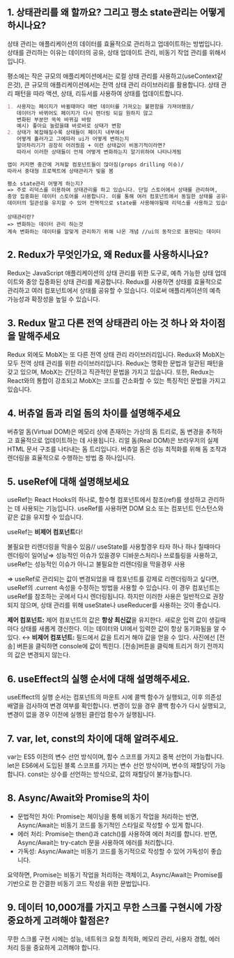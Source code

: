 ## 1. 상태관리를 왜 할까요? 그리고 평소 state관리는 어떻게 하시나요?

상태 관리는 애플리케이션의 데이터를 효율적으로 관리하고 업데이트하는 방법입니다. 상태를 관리하는 이유는 데이터의 공유, 상태 업데이트 관리, 비동기 작업 관리를 위해서입니다.

평소에는 작은 규모의 애플리케이션에서는 로컬 상태 관리를 사용하고(useContext같은것), 큰 규모의 애플리케이션에서는 전역 상태 관리 라이브러리를 활용합니다. 상태 관리 패턴을 따라 액션, 상태, 리듀서를 사용하여 상태를 업데이트합니다.

```markdown
1. 사용자는 페이지가 바뀔때마다 매번 데이터를 가져오는 불편함을 가져야됐음/
   데이터가 바뀌어도 페이지가 다시 렌더링 되길 원하지 않고
   변화된 부분만 쏙쏙 바뀌길 바람
   예시) 좋아요 눌렀을떄 바로바로 상태가 변함
2. 상태가 복잡해질수록 상태들이 페이지 내부에서
   어떻게 흘러가고 그에따라 ui가 어떻게 변하는지
   알아차리기가 굉장히 어려웠음 + 이런 상태값이 비동기적이라면?
   따라서 이러한 상태들이 언제 어떻게 변화하는지 알기위하여 나타나게됨

앱이 커지면 중간에 거쳐할 컴포넌트들이 많아짐(props drilling 이슈)/
따라서 중대형 프로젝트에 상태관리가 빛을 봄

평소 state관리 어떻게 하는지?
=> 주로 리덕스를 이용하여 상태관리를 하고 있습니다. 단일 스토어에서 상태를 관리하며,
중앙 집중화된 데이터 스토어를 사용합니다. 이를 통해 여러 컴포넌트에서 동일한 상태를 공유하고,
데이터의 일관성을 유지할 수 있어 전역적으로 state를 사용해야될때 리덕스를 사용하고 있습니다.
```

```
상태관리란?
=> 변화하는 데이터 관리 하는것
계속 변화하는 데이터를 알맞게 관리하기 위해 나온 개념 //ui의 동작으로 표현되는 데이터
```

## 2. Redux가 무엇인가요, 왜 Redux를 사용하시나요?

Redux는 JavaScript 애플리케이션의 상태 관리를 위한 도구로, 예측 가능한 상태 업데이트와 중앙 집중화된 상태 관리를 제공합니다. Redux를 사용하면 상태를 효율적으로 관리하고 여러 컴포넌트에서 상태를 공유할 수 있습니다. 이로써 애플리케이션의 예측 가능성과 확장성을 높일 수 있습니다.

## 3. Redux 말고 다른 전역 상태관리 아는 것 하나 와 차이점을 말해주세요

Redux 외에도 MobX는 또 다른 전역 상태 관리 라이브러리입니다.
Redux와 MobX는 모두 전역 상태 관리를 위한 라이브러리입니다. Redux는 명확한 문법과 일관된 패턴을 갖고 있으며, MobX는 간단하고 직관적인 문법을 가지고 있습니다. 또한, Redux는 React와의 통합이 강조되고 MobX는 코드를 간소화할 수 있는 특징적인 문법을 가지고 있습니다.

## 4. 버츄얼 돔과 리얼 돔의 차이를 설명해주세요

버츄얼 돔(Virtual DOM)은 메모리 상에 존재하는 가상의 돔 트리로, 돔 변경을 추적하고 효율적으로 업데이트하는 데 사용됩니다. 리얼 돔(Real DOM)은 브라우저의 실제 HTML 문서 구조를 나타내는 돔 트리입니다. 버츄얼 돔은 성능 최적화를 위해 돔 조작과 렌더링을 효율적으로 수행하는 방법 중 하나입니다.

## 5. useRef에 대해 설명해보세요

useRef는 React Hooks의 하나로, 함수형 컴포넌트에서 참조(ref)를 생성하고 관리하는 데 사용되는 기능입니다. useRef를 사용하면 DOM 요소 또는 컴포넌트 인스턴스와 같은 값을 유지할 수 있습니다.

useRef는 **비제어 컴포넌트**다!

불필요한 리렌더링을 막을수 있음// useState를 사용할경우 타자 하나 하나 칠때마다 렌더링이 일어남⇒ 성능적인 이슈가 있을경우 디바운스처리나 쓰로틀링을 사용하고, useRef는 성능적인 이슈가 아니고 불필요한 리렌더링을 막을경우 사용

⇒ useRef로 관리되는 값이 변경되었을 때 컴포넌트를 강제로 리렌더링하고 싶다면, useRef의 .current 속성을 수정하는 방법을 사용할 수 있습니다. 이 경우 컴포넌트는 useRef를 참조하는 곳에서 다시 렌더링됩니다. 하지만 이러한 사용은 일반적으로 권장되지 않으며, 상태 관리를 위해 useState나 useReducer를 사용하는 것이 좋습니다.

**제어 컴포넌트:** 제어 컴포넌트의 값은 **항상 최신값**을 유지한다. 새로운 입력 값이 생길때 마다 상태를 새롭게 갱신한다. 이는 데이터와 UI에서 입력한 값이 항상 동기화됨을 알 수 있다. ↔ **비제어 컴포넌트:** 필드에서 값을 트리거 해야 값을 얻을 수 있다. 사진에선 [전송] 버튼을 클릭하면 console에 값이 찍힌다. [전송]버튼을 클릭해 트리거 하기 전까지의 값은 변경되지 않는다.

## 6. useEffect의 실행 순서에 대해 설명해주세요.

useEffect의 실행 순서는 컴포넌트의 마운트 시에 콜백 함수가 실행되고, 이후 의존성 배열을 검사하여 변경 여부를 확인합니다. 변경이 있을 경우 콜백 함수가 다시 실행되고, 변경이 없을 경우 이전에 실행된 클린업 함수가 실행됩니다.

## 7. var, let, const의 차이에 대해 알려주세요.

var는 ES5 이전의 변수 선언 방식이며, 함수 스코프를 가지고 중복 선언이 가능합니다. let은 ES6에서 도입된 블록 스코프를 가지는 변수 선언 방식이며, 변수의 재할당이 가능합니다. const는 상수를 선언하는 방식으로, 값의 재할당이 불가능합니다.

## 8. Async/Await와 Promise의 차이

- 문법적인 차이: Promise는 체이닝을 통해 비동기 작업을 처리하는 반면, Async/Await는 비동기 코드를 동기적인 스타일로 작성할 수 있게 합니다.
- 에러 처리: Promise는 then()과 catch()를 사용하여 에러 처리를 합니다. 반면, Async/Await는 try-catch 문을 사용하여 에러를 처리합니다.
- 가독성: Async/Await는 비동기 코드를 동기적으로 작성할 수 있어 가독성이 좋습니다.

요약하면, Promise는 비동기 작업을 처리하는 객체이고, Async/Await는 Promise를 기반으로 한 간결한 비동기 코드 작성을 위한 문법입니다.

## 9. 데이터 10,000개를 가지고 무한 스크롤 구현시에 가장 중요하게 고려해야 할점은?

무한 스크롤 구현 시에는 성능, 네트워크 요청 최적화, 메모리 관리, 사용자 경험, 에러 처리 등을 중요하게 고려해야 합니다.
